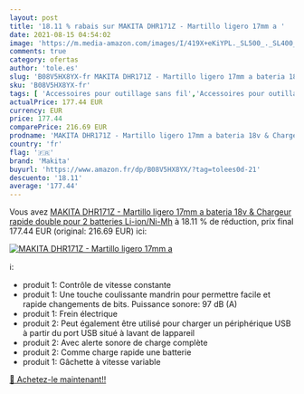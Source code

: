 ```yaml
---
layout: post
title: '18.11 % rabais sur MAKITA DHR171Z - Martillo ligero 17mm a '
date: 2021-08-15 04:54:02
image: 'https://m.media-amazon.com/images/I/419X+eKiYPL._SL500_._SL400_.jpg'
comments: true
category: ofertas
author: 'tole.es'
slug: 'B08V5HX8YX-fr MAKITA DHR171Z - Martillo ligero 17mm a bateria 18v &...'
sku: 'B08V5HX8YX-fr'
tags: [ 'Accessoires pour outillage sans fil','Accessoires pour outillage électroportatif','Bricolage','Outillage à main et électroportatif','makita', ]
actualPrice: 177.44 EUR
currency: EUR
price: 177.44
comparePrice: 216.69 EUR
prodname: 'MAKITA DHR171Z - Martillo ligero 17mm a bateria 18v & Chargeur rapide double pour 2 batteries Li-ion/Ni-Mh'
country: 'fr'
flag: '🇫🇷'
brand: 'Makita'
buyurl: 'https://www.amazon.fr/dp/B08V5HX8YX/?tag=tolees0d-21'
descuento: '18.11'
average: '177.44'
---
```


Vous avez [MAKITA DHR171Z - Martillo ligero 17mm a bateria 18v & Chargeur rapide double pour 2 batteries Li-ion/Ni-Mh](https://www.amazon.fr/dp/B08V5HX8YX/?tag=tolees0d-21)  à  18.11 % de réduction, prix final  177.44 EUR (original: 216.69 EUR) ici:

[![MAKITA DHR171Z - Martillo ligero 17mm a ](https://m.media-amazon.com/images/I/419X+eKiYPL._SL500_._SL400_.jpg)](https://www.amazon.fr/dp/B08V5HX8YX/?tag=tolees0d-21)

ℹ️:

- produit 1: Contrôle de vitesse constante
- produit 1: Une touche coulissante mandrin pour permettre facile et rapide changements de bits. Puissance sonore: 97 dB (A)
- produit 1: Frein électrique
- produit 2: Peut également être utilisé pour charger un périphérique USB à partir du port USB situé à lavant de lappareil
- produit 2: Avec alerte sonore de charge complète
- produit 2: Comme charge rapide une batterie
- produit 1: Gâchette à vitesse variable

[🛒 Achetez-le maintenant!!](https://www.amazon.fr/dp/B08V5HX8YX/?tag=tolees0d-21)
